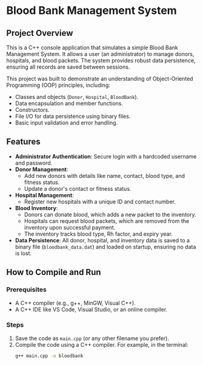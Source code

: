 # Blood Bank Management System

## Project Overview
This is a C++ console application that simulates a simple Blood Bank Management System. It allows a user (an administrator) to manage donors, hospitals, and blood packets. The system provides robust data persistence, ensuring all records are saved between sessions.

This project was built to demonstrate an understanding of Object-Oriented Programming (OOP) principles, including:
- Classes and objects (`Donor`, `Hospital`, `BloodBank`).
- Data encapsulation and member functions.
- Constructors.
- File I/O for data persistence using binary files.
- Basic input validation and error handling.

## Features
- **Administrator Authentication**: Secure login with a hardcoded username and password.
- **Donor Management**:
    - Add new donors with details like name, contact, blood type, and fitness status.
    - Update a donor's contact or fitness status.
- **Hospital Management**:
    - Register new hospitals with a unique ID and contact number.
- **Blood Inventory**:
    - Donors can donate blood, which adds a new packet to the inventory.
    - Hospitals can request blood packets, which are removed from the inventory upon successful payment.
    - The inventory tracks blood type, Rh factor, and expiry year.
- **Data Persistence**: All donor, hospital, and inventory data is saved to a binary file (`bloodbank_data.dat`) and loaded on startup, ensuring no data is lost.

## How to Compile and Run
### Prerequisites
- A C++ compiler (e.g., g++, MinGW, Visual C++).
- A C++ IDE like VS Code, Visual Studio, or an online compiler.

### Steps
1. Save the code as `main.cpp` (or any other filename you prefer).
2. Compile the code using a C++ compiler. For example, in the terminal:
   ```bash
   g++ main.cpp -o bloodbank
